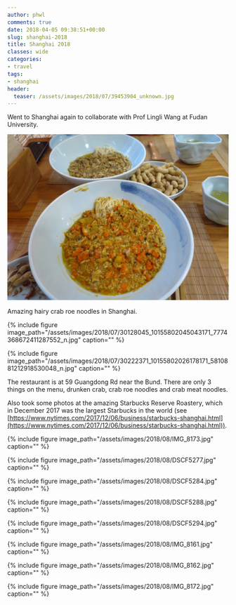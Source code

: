 ```yaml
---
author: phwl
comments: true
date: 2018-04-05 09:38:51+00:00
slug: shanghai-2018
title: Shanghai 2018
classes: wide
categories:
- travel
tags:
- shanghai
header:
  teaser: /assets/images/2018/07/39453904_unknown.jpg
---
```


Went to Shanghai again to collaborate with Prof Lingli Wang at Fudan University.

![](/assets/images/2018/07/39453904_unknown.jpg)

Amazing hairy crab roe noodles in Shanghai.  <!-- more -->

{% include figure image_path="/assets/images/2018/07/30128045_10155802045043171_7774368672411287552_n.jpg" caption="" %}

{% include figure image_path="/assets/images/2018/07/30222371_10155802026178171_5810881212918530048_n.jpg" caption="" %}

The restaurant is at 59 Guangdong Rd near the Bund. There are only 3 things on the menu, drunken crab, crab roe noodles and crab meat noodles.

Also took some photos at the amazing Starbucks Reserve Roastery, which in December 2017 was the largest Starbucks in the world (see [https://www.nytimes.com/2017/12/06/business/starbucks-shanghai.html](https://www.nytimes.com/2017/12/06/business/starbucks-shanghai.html)).

{% include figure image_path="/assets/images/2018/08/IMG_8173.jpg" caption="" %}

{% include figure image_path="/assets/images/2018/08/DSCF5277.jpg" caption="" %}

{% include figure image_path="/assets/images/2018/08/DSCF5284.jpg" caption="" %}

{% include figure image_path="/assets/images/2018/08/DSCF5288.jpg" caption="" %}

{% include figure image_path="/assets/images/2018/08/DSCF5294.jpg" caption="" %}

{% include figure image_path="/assets/images/2018/08/IMG_8161.jpg" caption="" %}

{% include figure image_path="/assets/images/2018/08/IMG_8162.jpg" caption="" %}

{% include figure image_path="/assets/images/2018/08/IMG_8172.jpg" caption="" %}
